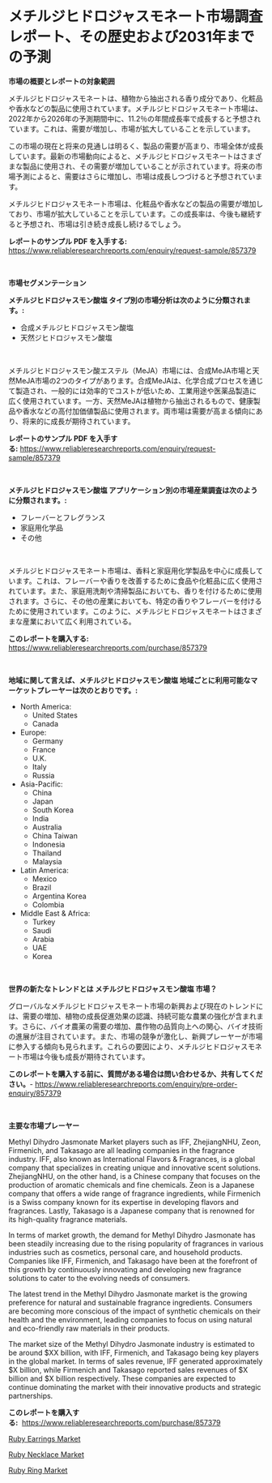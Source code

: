 <p><h1>メチルジヒドロジャスモネート市場調査レポート、その歴史および2031年までの予測</h1></p><p><strong>市場の概要とレポートの対象範囲</strong></p>
<p><p>メチルジヒドロジャスモネートは、植物から抽出される香り成分であり、化粧品や香水などの製品に使用されています。メチルジヒドロジャスモネート市場は、2022年から2026年の予測期間中に、11.2％の年間成長率で成長すると予想されています。これは、需要が増加し、市場が拡大していることを示しています。</p><p>この市場の現在と将来の見通しは明るく、製品の需要が高まり、市場全体が成長しています。最新の市場動向によると、メチルジヒドロジャスモネートはさまざまな製品に使用され、その需要が増加していることが示されています。将来の市場予測によると、需要はさらに増加し、市場は成長しつづけると予想されています。</p><p>メチルジヒドロジャスモネート市場は、化粧品や香水などの製品の需要が増加しており、市場が拡大していることを示しています。この成長率は、今後も継続すると予想され、市場は引き続き成長し続けるでしょう。</p></p>
<p><strong>レポートのサンプル PDF を入手する:</strong> <a href="https://www.reliableresearchreports.com/enquiry/request-sample/857379">https://www.reliableresearchreports.com/enquiry/request-sample/857379</a></p>
<p>&nbsp;</p>
<p><strong>市場セグメンテーション</strong></p>
<p><strong>メチルジヒドロジャスモン酸塩 タイプ別の市場分析は次のように分類されます。:</strong></p>
<p><ul><li>合成メチルジヒドロジャスモン酸塩</li><li>天然ジヒドロジャスモン酸塩</li></ul></p>
<p>&nbsp;</p>
<p><p>メチルジヒドロジャスモン酸エステル（MeJA）市場には、合成MeJA市場と天然MeJA市場の2つのタイプがあります。合成MeJAは、化学合成プロセスを通じて製造され、一般的には効率的でコストが低いため、工業用途や医薬品製造に広く使用されています。一方、天然MeJAは植物から抽出されるもので、健康製品や香水などの高付加価値製品に使用されます。両市場は需要が高まる傾向にあり、将来的に成長が期待されています。</p></p>
<p><strong>レポートのサンプル PDF を入手する:</strong>&nbsp;<a href="https://www.reliableresearchreports.com/enquiry/request-sample/857379">https://www.reliableresearchreports.com/enquiry/request-sample/857379</a></p>
<p>&nbsp;</p>
<p><strong> メチルジヒドロジャスモン酸塩 アプリケーション別の市場産業調査は次のように分類されます。:</strong></p>
<p><ul><li>フレーバーとフレグランス</li><li>家庭用化学品</li><li>その他</li></ul></p>
<p>&nbsp;</p>
<p><p>メチルジヒドロジャスモネート市場は、香料と家庭用化学製品を中心に成長しています。これは、フレーバーや香りを改善するために食品や化粧品に広く使用されています。また、家庭用洗剤や清掃製品においても、香りを付けるために使用されます。さらに、その他の産業においても、特定の香りやフレーバーを付けるために使用されています。このように、メチルジヒドロジャスモネートはさまざまな産業において広く利用されている。</p></p>
<p><strong>このレポートを購入する:</strong>&nbsp; <a href="https://www.reliableresearchreports.com/purchase/857379">https://www.reliableresearchreports.com/purchase/857379</a></p>
<p>&nbsp;</p>
<p><strong>地域に関して言えば、メチルジヒドロジャスモン酸塩 地域ごとに利用可能なマーケットプレーヤーは次のとおりです。:</strong></p>
<p><ul>
    <li>
        North America:
        <ul>
            <li>United States</li>
            <li>Canada</li>
        </ul>
    </li>
    <li>
        Europe:
        <ul>
            <li>Germany</li>
            <li>France</li>
            <li>U.K.</li>
            <li>Italy</li>
            <li>Russia</li>
        </ul>
    </li>
    <li>
        Asia-Pacific:
        <ul>
            <li>China</li>
            <li>Japan</li>
            <li>South Korea</li>
            <li>India</li>
            <li>Australia</li>
            <li>China Taiwan</li>
            <li>Indonesia</li>
            <li>Thailand</li>
            <li>Malaysia</li>
        </ul>
    </li>
    <li>
        Latin America:
        <ul>
            <li>Mexico</li>
            <li>Brazil</li>
            <li>Argentina Korea</li>
            <li>Colombia</li>
        </ul>
    </li>
    <li>
        Middle East & Africa:
        <ul>
            <li>Turkey</li>
            <li>Saudi</li>
            <li>Arabia</li>
            <li>UAE</li>
            <li>Korea</li>
        </ul>
    </li>
    </ul></p>
<p>&nbsp;</p>
<p><strong>世界の新たなトレンドとは メチルジヒドロジャスモン酸塩 市場？</strong></p>
<p><p>グローバルなメチルジヒドロジャスモネート市場の新興および現在のトレンドには、需要の増加、植物の成長促進効果の認識、持続可能な農業の強化が含まれます。さらに、バイオ農薬の需要の増加、農作物の品質向上への関心、バイオ技術の進展が注目されています。また、市場の競争が激化し、新興プレーヤーが市場に参入する傾向も見られます。これらの要因により、メチルジヒドロジャスモネート市場は今後も成長が期待されています。</p></p>
<p><strong>このレポートを購入する前に、質問がある場合は問い合わせるか、共有してください。</strong>- <a href="https://www.reliableresearchreports.com/enquiry/pre-order-enquiry/857379">https://www.reliableresearchreports.com/enquiry/pre-order-enquiry/857379</a></p>
<p>&nbsp;</p>
<p><strong>主要な市場プレーヤー</strong></p>
<p><p>Methyl Dihydro Jasmonate Market players such as IFF, ZhejiangNHU, Zeon, Firmenich, and Takasago are all leading companies in the fragrance industry. IFF, also known as International Flavors & Fragrances, is a global company that specializes in creating unique and innovative scent solutions. ZhejiangNHU, on the other hand, is a Chinese company that focuses on the production of aromatic chemicals and fine chemicals. Zeon is a Japanese company that offers a wide range of fragrance ingredients, while Firmenich is a Swiss company known for its expertise in developing flavors and fragrances. Lastly, Takasago is a Japanese company that is renowned for its high-quality fragrance materials.</p><p>In terms of market growth, the demand for Methyl Dihydro Jasmonate has been steadily increasing due to the rising popularity of fragrances in various industries such as cosmetics, personal care, and household products. Companies like IFF, Firmenich, and Takasago have been at the forefront of this growth by continuously innovating and developing new fragrance solutions to cater to the evolving needs of consumers.</p><p>The latest trend in the Methyl Dihydro Jasmonate market is the growing preference for natural and sustainable fragrance ingredients. Consumers are becoming more conscious of the impact of synthetic chemicals on their health and the environment, leading companies to focus on using natural and eco-friendly raw materials in their products.</p><p>The market size of the Methyl Dihydro Jasmonate industry is estimated to be around $XX billion, with IFF, Firmenich, and Takasago being key players in the global market. In terms of sales revenue, IFF generated approximately $X billion, while Firmenich and Takasago reported sales revenues of $X billion and $X billion respectively. These companies are expected to continue dominating the market with their innovative products and strategic partnerships.</p></p>
<p><strong>このレポートを購入する:</strong>&nbsp;&nbsp;<a href="https://www.reliableresearchreports.com/purchase/857379">https://www.reliableresearchreports.com/purchase/857379</a></p>
<p><p><a href="https://github.com/pgtimber/Market-Research-Report-List-1/blob/main/ruby-earrings-market.md">Ruby Earrings Market</a></p><p><a href="https://github.com/arionmp/Market-Research-Report-List-2/blob/main/ruby-necklace-market.md">Ruby Necklace Market</a></p><p><a href="https://github.com/markusgodoy/Market-Research-Report-List-2/blob/main/ruby-ring-market.md">Ruby Ring Market</a></p></p>